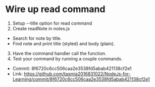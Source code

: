 # Wire up read command 
 1. Setup --title option for read command
 2. Create readNote in notes.js
  - Search for note by title.
  - Find note and print title (styled) and body (plain).
 3. Have the command handler call the function.
 4. Test your command by running a couple commands.
 
 * Commit: 8f6720c6cc506caa2e3538fd5abab421138cf2e1
 * Link: https://github.com/tasmia2016831022/NodeJs-for-Learning/commit/8f6720c6cc506caa2e3538fd5abab421138cf2e1